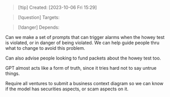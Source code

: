 
>[!tip] Created: [2023-10-06 Fri 15:29]

>[!question] Targets: 

>[!danger] Depends: 

Can we make a set of prompts that can trigger alarms when the howey test is violated, or in danger of being violated.  We can help guide people thru what to change to avoid this problem.

Can also advise people looking to fund packets about the howey test too.

GPT almost acts like a form of truth, since it tries hard not to say untrue things.

Require all ventures to submit a business context diagram so we can know if the model has securities aspects, or scam aspects on it.